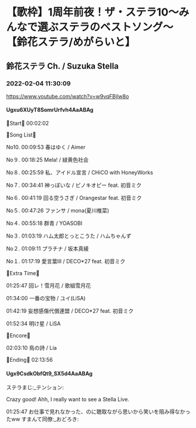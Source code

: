 # 【歌枠】1周年前夜！ザ・ステラ10〜みんなで選ぶステラのベストソング〜 【鈴花ステラ/めがらいと】

## 鈴花ステラ Ch. / Suzuka Stella

### 2022-02-04 11:30:09

https://www.youtube.com/watch?v=w9vqFBjlw8o

#### Ugxu6XUyT8SomrUrfvh4AaABAg

🔔Start🔔 00:02:02



🔔Song List🔔

No10. 00:09:53 春はゆく / Aimer

No９. 00:18:25 Mela! / 緑黄色社会

No８. 00:25:59 私、アイドル宣言 / CHiCO with HoneyWorks

No７. 00:34:41 神っぽいな / ピノキオピー feat. 初音ミク

No６. 00:41:19 回る空うさぎ / Orangestar feat. 初音ミク

No５. 00:47:26 ファンサ / mona(夏川椎菜)

No４. 00:55:18 群青 / YOASOBI

No３. 01:03:19 ハム太郎とっとこうた / ハムちゃんず

No２. 01:09:11 プラチナ / 坂本真綾

No１. 01:17:19 愛言葉Ⅲ / DECO*27 feat. 初音ミク



🔔Extra Time🔔

01:25:47 回レ！雪月花 / 歌組雪月花

01:34:00 一番の宝物 / ユイ(LiSA)

01:42:19 妄想感傷代償連盟 / DECO*27 feat. 初音ミク

01:52:34 明け星 / LiSA



🔔Encore🔔

02:03:10 鳥の詩 / Lia



🔔Ending🔔 02:13:56



#### Ugx9CsdkObfQt9_SX5d4AaABAg

ステラまじ:_テンション:

Crazy good! Ahh, I really want to see a Stella Live.

01:25:47 お仕事で見れなかった、のに聴取ながら思いから笑いを阻み得なかったww すまんて同僚:_おどろき:

